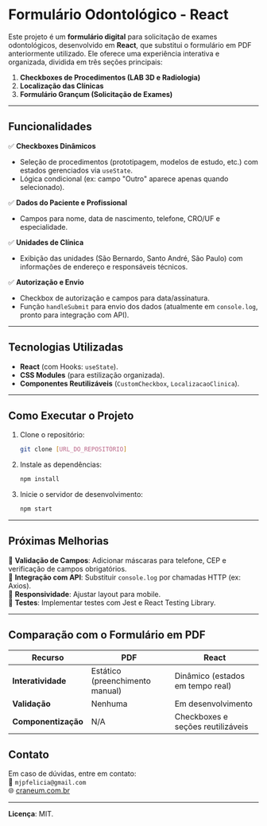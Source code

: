   
  # **Formulário Odontológico - React**  

Este projeto é um **formulário digital** para solicitação de exames odontológicos, desenvolvido em **React**, que substitui o formulário em PDF anteriormente utilizado. Ele oferece uma experiência interativa e organizada, dividida em três seções principais:  

1. **Checkboxes de Procedimentos (LAB 3D e Radiologia)**  
2. **Localização das Clínicas**  
3. **Formulário Grançum (Solicitação de Exames)**  

---

## **Funcionalidades**  
✅ **Checkboxes Dinâmicos**  
- Seleção de procedimentos (prototipagem, modelos de estudo, etc.) com estados gerenciados via `useState`.  
- Lógica condicional (ex: campo "Outro" aparece apenas quando selecionado).  

✅ **Dados do Paciente e Profissional**  
- Campos para nome, data de nascimento, telefone, CRO/UF e especialidade.  

✅ **Unidades de Clínica**  
- Exibição das unidades (São Bernardo, Santo André, São Paulo) com informações de endereço e responsáveis técnicos.  

✅ **Autorização e Envio**  
- Checkbox de autorização e campos para data/assinatura.  
- Função `handleSubmit` para envio dos dados (atualmente em `console.log`, pronto para integração com API).  

---

## **Tecnologias Utilizadas**  
- **React** (com Hooks: `useState`).  
- **CSS Modules** (para estilização organizada).  
- **Componentes Reutilizáveis** (`CustomCheckbox`, `LocalizacaoClinica`).  

---

## **Como Executar o Projeto**  
1. Clone o repositório:  
   ```bash
   git clone [URL_DO_REPOSITÓRIO]
   ```
2. Instale as dependências:  
   ```bash
   npm install
   ```
3. Inicie o servidor de desenvolvimento:  
   ```bash
   npm start
   ```

---

## **Próximas Melhorias**  
🔧 **Validação de Campos**: Adicionar máscaras para telefone, CEP e verificação de campos obrigatórios.  
🔧 **Integração com API**: Substituir `console.log` por chamadas HTTP (ex: Axios).  
🔧 **Responsividade**: Ajustar layout para mobile.  
🔧 **Testes**: Implementar testes com Jest e React Testing Library.  

---

## **Comparação com o Formulário em PDF**  
| **Recurso**          | **PDF**                     | **React**                     |
|----------------------|----------------------------|-------------------------------|
| **Interatividade**   | Estático (preenchimento manual) | Dinâmico (estados em tempo real) |
| **Validação**        | Nenhuma                    | Em desenvolvimento            |
| **Componentização**  | N/A                        | Checkboxes e seções reutilizáveis |



## **Contato**  
Em caso de dúvidas, entre em contato:  
📧 `mjpfelicia@gmail.com`  
🌐 [craneum.com.br](https://github.com/mjpfelicia/FORMULARIORADIOLOGIAr)  

--- 

**Licença**: MIT.